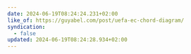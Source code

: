 ```yaml
---
date: 2024-06-19T08:24:24.231+02:00
like_of: https://guyabel.com/post/uefa-ec-chord-diagram/
syndication:
  - false
updated: 2024-06-19T08:24:28.934+02:00
---
```

